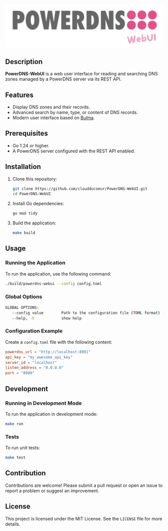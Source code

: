 ![](img/powerdns.png)

## Description

**PowerDNS-WebUI** is a web user interface for reading and searching DNS zones managed by a PowerDNS server via its REST API.

## Features

- Display DNS zones and their records.
- Advanced search by name, type, or content of DNS records.
- Modern user interface based on [Bulma](https://bulma.io/).

## Prerequisites

- Go 1.24 or higher.
- A PowerDNS server configured with the REST API enabled.

## Installation

1. Clone this repository:
   ```bash
   git clone https://github.com/cloudducoeur/PowerDNS-WebUI.git
   cd PowerDNS-WebUI
   ```

2. Install Go dependencies:
   ```bash
   go mod tidy
   ```

3. Build the application:
   ```bash
   make build
   ```

## Usage

### Running the Application

To run the application, use the following command:

```bash
./build/powerdns-webui --config config.toml
```

### Global Options

```bash
GLOBAL OPTIONS:
   --config value        Path to the configuration file (TOML format) [$CONFIG_FILE]
   --help, -h            show help
```

### Configuration Example

Create a `config.toml` file with the following content:

```toml
powerdns_url = "http://localhost:8081"
api_key = "my_awesome_api_key"
server_id = "localhost"
listen_address = "0.0.0.0"
port = "8080"
```

## Development

### Running in Development Mode

To run the application in development mode:

```bash
make run
```

### Tests

To run unit tests:

```bash
make test
```

## Contribution

Contributions are welcome! Please submit a pull request or open an issue to report a problem or suggest an improvement.

## License

This project is licensed under the MIT License. See the `LICENSE` file for more details.
